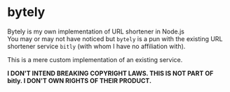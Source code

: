 # bytely

Bytely is my own implementation of URL shortener in Node.js<br>
You may or may not have noticed but `bytely` is a pun with the existing URL shortener service `bitly` (with whom I have no affiliation with).

This is a mere custom implementation of an existing service.<br>

**I DON'T INTEND BREAKING COPYRIGHT LAWS. THIS IS NOT PART OF bitly. I DON'T OWN RIGHTS OF THEIR PRODUCT.**
